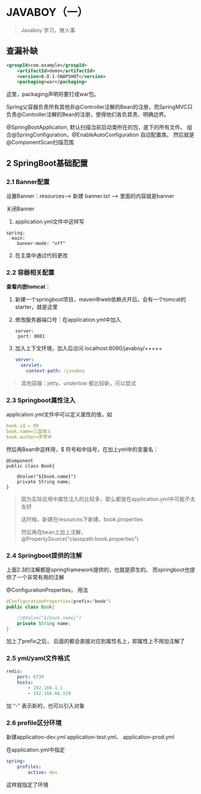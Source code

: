 # JAVABOY（一）

> Javaboy  学习，微人事



## 查漏补缺

```xml
<groupId>com.example</groupId>
	<artifactId>demo</artifactId>
	<version>0.0.1-SNAPSHOT</version>
	<packaging>war</packaging>
```

这里，packaging声明将要打成war包。



Spring父容器负责所有其他非@Controller注解的Bean的注册，而SpringMVC只负责@Controller注解的Bean的注册，使得他们各负其责、明确边界。



@SpringBootApplication, 默认扫描当前启动类所在的包，底下的所有文件。  组合@SpringConfiguration，@EnableAutoConfiguration 自动配置类。   然后就是@ComponentScan扫描范围



## 2 SpringBoot基础配置

### 2.1 Banner配置

设置Banner：resources——> 新建 banner.txt ——> 里面的内容就是banner

关闭Banner

1. application.yml文件中这样写

```
spring:
  main:
    banner-mode: "off"
```

2. 在主类中通过代码更改

### 2.2 容器相关配置

**查看内嵌tomcat**：

1. 新建一个springboot项目，maven中web依赖点开后，会有一个tomcat的starter，就是这里

2. 修改服务器端口号：在application.yml中加入

   ```
   server:
   	port: 8081
   ```

3. 加入上下文环境，加入后访问 localhost:8080/javaboy/+++++

   ```yml
   server:
     servlet:
       context-path: /javaboy
   ```

> 其他容器：jetty、undertow  都比较新，可以尝试

### 2.3 Springboot属性注入

application.yml文件中可以定义属性的值，如

```yml
book.id = 99
book.name=三国演义
book.author=罗贯中
```

然后再Bean中这样用，$ 符号和中括号，在加上yml中的变量名：

```
@Component
public class Book{

	@Value("${book.name}")
	private String name;
}
```

> 因为实际应用中属性注入的比较多，那么都放在application.yml中可能不太友好
>
> 这时候，新建在resources下新建，book.properties
>
> 然后再在bean上加上注解，   @PropertySource("classpath:book.properties")

### 2.4 Springboot提供的注解

上面2.3的注解都是springframework提供的，也就是原生的。 而springboot也提供了一个非常有用的注解

@ConfigurationProperties， 用法

```java
@ConfigurationProperties(prefix='book')
public class Book{

	//@Value("${book.name}")
	private String name;
}
```

加上了prefix之后， 后面的都会直接对应到属性名上，即属性上不用加注解了

### 2.5 yml/yaml文件格式

```yml
redis:
	port: 6739
	hosts: 
		- 192.168.1.1
		- 192.168.66.129      
```

加 “-” 表示新的，也可以引入对象

### 2.6 profile区分环境

新建application-dev.yml    application-test.yml、  application-prod.yml

在application.yml中指定

```yml
spring:
	profiles: 
		active: dev
```

这样就指定了环境